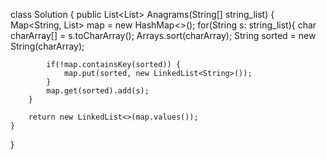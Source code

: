  
class Solution {
    public List<List<String>> Anagrams(String[] string_list) {
        Map<String, List<String>> map = new HashMap<>();
        for(String s: string_list){
            char charArray[] = s.toCharArray();
            Arrays.sort(charArray);
            String sorted = new String(charArray);
            
            if(!map.containsKey(sorted)) {
                map.put(sorted, new LinkedList<String>());
            }
            map.get(sorted).add(s);
        }
        
        return new LinkedList<>(map.values());
    }
}

